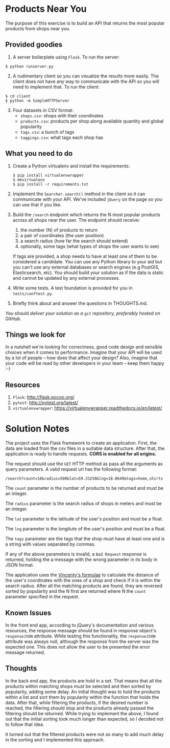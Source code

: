 Products Near You
=================

The purpose of this exercise is to build an API that returns the most popular products
from shops near you.

Provided goodies
----------------

1. A server boilerplate using `Flask`. To run the server:

  ```
  $ python runserver.py
  ```

2. A rudimentary client so you can visualize the results more easily. The client does not
have any way to communicate with the API so you will need to implement that. To run the
client:

  ```
  $ cd client
  $ python -m SimpleHTTPServer
  ```

3. Four datasets in CSV format:
    * `shops.csv`: shops with their coordinates
    * `products.csv`: products per shop along available quantity and global popularity
    * `tags.csv`: a bunch of tags
    * `taggings.csv`: what tags each shop has

What you need to do
-------------------

1. Create a Python virtualenv and install the requirements:

    ```
    $ pip install virtualenvwrapper
    $ mkvirtualenv
    $ pip install -r requirements.txt
    ```

2. Implement the `Searcher.search()` method in the client so it can communicate with your
API. We've included `jQuery` on the page so you can use that if you like.

3. Build the `/search` endpoint which returns the N most popular products across all shops
near the user. The endpoint should receive:
    1. the number (N) of products to return
    2. a pair of coordinates (the user position)
    3. a search radius (how far the search should extend)
    4. optionally, some tags (what types of shops the user wants to see)

    If tags are provided, a shop needs to have at least one of them to be considered a
    candidate. You can use any Python library to your aid but you can't use any external
    databases or search engines (e.g PostGIS, Elasticsearch, etc). You should build your
    solution as if the data is static and cannot be updated by any external processes.

4. Write some tests. A test foundation is provided for you in `tests/conftest.py`.

5. Briefly think about and answer the questions in THOUGHTS.md.

*You should deliver your solution as a `git` repository, preferably hosted on GitHub.*

Things we look for
------------------

In a nutshell we're looking for correctness, good code design and sensible choices when
it comes to performance. Imagine that your API will be used by a lot of people – how does
that affect your design? Also, imagine that your code will be read by other developers in
your team – keep them happy :-)

Resources
---------

1. `Flask`: http://flask.pocoo.org/
2. `pytest`: http://pytest.org/latest/
3. `virtualenvwrapper`: https://virtualenvwrapper.readthedocs.io/en/latest/


Solution Notes
=================

The project uses the Flask framework to create an application.
First, the data are loaded from the csv files in a suitable data structure.
After that, the application is ready to handle requests.
**CORS is enabled for all origins.**

The request should use the `GET` HTTP method as pass all the arguments as query parameters.
A valid request url has the following format:

`/search?count=10&radius=500&lat=59.33258&lng=18.0649&tags=home,shirts`

The `count` parameter is the number of products to be returned and must be an integer.

The `radius` parameter is the search radius of shops in meters and must be an integer.

The `lat` parameter is the latitude of the user's position and must be a float.

The `lng` parameter is the longitute of the user's position and must be a float.

The `tags` parameter are the tags that the shop must have at least one and is a string
with values separated by commas.

If any of the above parameters is invalid, a `Bad Request` response is returned,
holding the a message with the wrong parameter in its body in JSON format.

The application uses the [Vincenty's formulae](https://en.wikipedia.org/wiki/Vincenty%27s_formulae)
to calculate the distance of the user's coordinates with the ones of a shop and check if it is within the search radius.
After all the matching products are found, they are reversed sorted by popularity
and the N first are returned where N the `count` parameter specified in the request.

Known Issues
------------

In the front end app, according to jQuery's documentation and various resources,
the response message should be found in response object's `responseJSON` attribute.
While testing this functionality, the `responseJSON` attribute was always null,
although the response from the server was the expected one.
This does not allow the user to be presented the error message returned.

Thoughts
------------

In the back end app, the products are hold in a set.
That means that all the products within matching shops must be selected
and then sorted by popularity, adding some delay.
An initial thought was to hold the products within a list
and sort them by popularity within the function that holds the data.
After that, while filtering the products, if the desired number is reached,
the filtering should stop and the products already passed the filtering should be returned.
While trying to implement the above, I found out that the initial sorting
took much longer than expected, so I decided not to follow that idea.

It turned out that the filtered products were not so many to add much delay in the sorting
and I implemented this approach.
